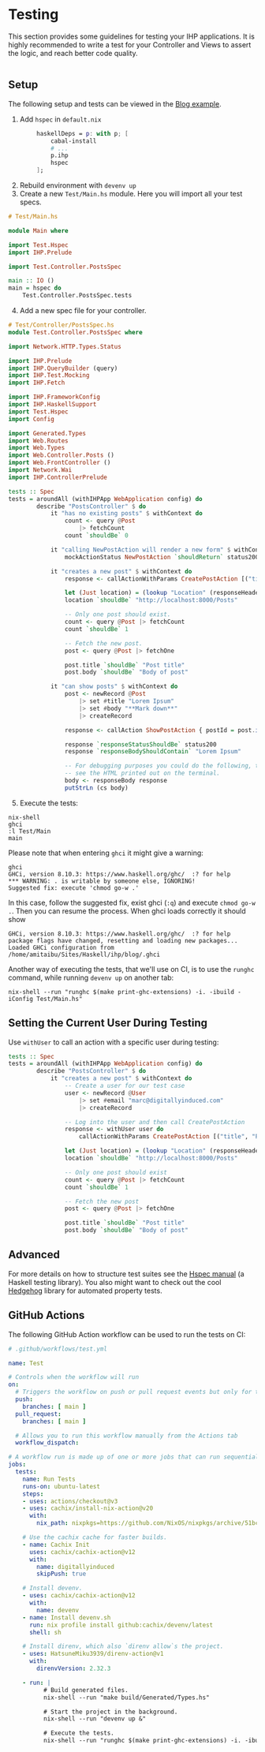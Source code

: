 # Testing

This section provides some guidelines for testing your IHP applications. It is highly recommended to write a test for your Controller and Views to assert the logic, and reach better code quality.

```toc

```

## Setup

The following setup and tests can be viewed in the [Blog example](https://github.com/digitallyinduced/ihp-blog-example-app).

1. Add `hspec` in `default.nix`
```nix
        haskellDeps = p: with p; [
            cabal-install
            # ...
            p.ihp
            hspec
        ];
```
2. Rebuild environment with `devenv up`
3. Create a new `Test/Main.hs` module. Here you will import all your test specs.

```haskell
# Test/Main.hs

module Main where

import Test.Hspec
import IHP.Prelude

import Test.Controller.PostsSpec

main :: IO ()
main = hspec do
    Test.Controller.PostsSpec.tests
```
4. Add a new spec file for your controller.
```haskell
# Test/Controller/PostsSpec.hs
module Test.Controller.PostsSpec where

import Network.HTTP.Types.Status

import IHP.Prelude
import IHP.QueryBuilder (query)
import IHP.Test.Mocking
import IHP.Fetch

import IHP.FrameworkConfig
import IHP.HaskellSupport
import Test.Hspec
import Config

import Generated.Types
import Web.Routes
import Web.Types
import Web.Controller.Posts ()
import Web.FrontController ()
import Network.Wai
import IHP.ControllerPrelude

tests :: Spec
tests = aroundAll (withIHPApp WebApplication config) do
        describe "PostsController" $ do
            it "has no existing posts" $ withContext do
                count <- query @Post
                    |> fetchCount
                count `shouldBe` 0

            it "calling NewPostAction will render a new form" $ withContext do
                mockActionStatus NewPostAction `shouldReturn` status200

            it "creates a new post" $ withContext do
                response <- callActionWithParams CreatePostAction [("title", "Post title"), ("body", "Body of post")]

                let (Just location) = (lookup "Location" (responseHeaders response))
                location `shouldBe` "http://localhost:8000/Posts"

                -- Only one post should exist.
                count <- query @Post |> fetchCount
                count `shouldBe` 1

                -- Fetch the new post.
                post <- query @Post |> fetchOne

                post.title `shouldBe` "Post title"
                post.body `shouldBe` "Body of post"

            it "can show posts" $ withContext do
                post <- newRecord @Post
                    |> set #title "Lorem Ipsum"
                    |> set #body "**Mark down**"
                    |> createRecord

                response <- callAction ShowPostAction { postId = post.id }

                response `responseStatusShouldBe` status200
                response `responseBodyShouldContain` "Lorem Ipsum"

                -- For debugging purposes you could do the following, to
                -- see the HTML printed out on the terminal.
                body <- responseBody response
                putStrLn (cs body)
```
5. Execute the tests:
```
nix-shell
ghci
:l Test/Main
main
```

Please note that when entering `ghci` it might give a warning:

```
ghci
GHCi, version 8.10.3: https://www.haskell.org/ghc/  :? for help
*** WARNING: . is writable by someone else, IGNORING!
Suggested fix: execute 'chmod go-w .'
```

In this case, follow the suggested fix, exist ghci (`:q`) and execute `chmod go-w .`. Then you can resume the process. When ghci loads correctly it should show

```
GHCi, version 8.10.3: https://www.haskell.org/ghc/  :? for help
package flags have changed, resetting and loading new packages...
Loaded GHCi configuration from /home/amitaibu/Sites/Haskell/ihp/blog/.ghci
```

Another way of executing the tests, that we'll use on CI, is to use the `runghc` command, while running `devenv up` on another tab:

```
nix-shell --run "runghc $(make print-ghc-extensions) -i. -ibuild -iConfig Test/Main.hs"
```

## Setting the Current User During Testing

Use `withUser` to call an action with a specific user during testing:

```haskell
tests :: Spec
tests = aroundAll (withIHPApp WebApplication config) do
        describe "PostsController" $ do
            it "creates a new post" $ withContext do
                -- Create a user for our test case
                user <- newRecord @User
                    |> set #email "marc@digitallyinduced.com"
                    |> createRecord

                -- Log into the user and then call CreatePostAction
                response <- withUser user do
                    callActionWithParams CreatePostAction [("title", "Post title"), ("body", "Body of post")]

                let (Just location) = (lookup "Location" (responseHeaders response))
                location `shouldBe` "http://localhost:8000/Posts"

                -- Only one post should exist
                count <- query @Post |> fetchCount
                count `shouldBe` 1

                -- Fetch the new post
                post <- query @Post |> fetchOne

                post.title `shouldBe` "Post title"
                post.body `shouldBe` "Body of post"
```


## Advanced
For more details on how to structure test suites see the [Hspec manual](http://hspec.github.io/) (a Haskell testing library). You also might want to check out the cool [Hedgehog](https://hedgehog.qa/) library for automated property tests.

## GitHub Actions

The following GitHub Action workflow can be used to run the tests on CI:

```yaml
# .github/workflows/test.yml

name: Test

# Controls when the workflow will run
on:
  # Triggers the workflow on push or pull request events but only for the main branch
  push:
    branches: [ main ]
  pull_request:
    branches: [ main ]

  # Allows you to run this workflow manually from the Actions tab
  workflow_dispatch:

# A workflow run is made up of one or more jobs that can run sequentially or in parallel
jobs:
  tests:
    name: Run Tests
    runs-on: ubuntu-latest
    steps:
    - uses: actions/checkout@v3
    - uses: cachix/install-nix-action@v20
      with:
        nix_path: nixpkgs=https://github.com/NixOS/nixpkgs/archive/51bcdc4cdaac48535dabf0ad4642a66774c609ed.tar.gz

    # Use the cachix cache for faster builds.
    - name: Cachix Init
      uses: cachix/cachix-action@v12
      with:
        name: digitallyinduced
        skipPush: true

    # Install devenv.
    - uses: cachix/cachix-action@v12
      with:
        name: devenv
    - name: Install devenv.sh
      run: nix profile install github:cachix/devenv/latest
      shell: sh

    # Install direnv, which also `direnv allow`s the project.
    - uses: HatsuneMiku3939/direnv-action@v1
      with:
        direnvVersion: 2.32.3

    - run: |
          # Build generated files.
          nix-shell --run "make build/Generated/Types.hs"

          # Start the project in the background.
          nix-shell --run "devenv up &"

          # Execute the tests.
          nix-shell --run "runghc $(make print-ghc-extensions) -i. -ibuild -iConfig Test/Main.hs"
```
